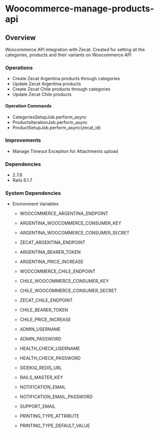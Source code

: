 # Woocommerce-manage-products-api

## Overview

Woocommerce API integration with Zecat.
Created for setting all the categories, products and their variants on Woocommerce API

### Operations

* Create Zecat Argentina products through categories
* Update Zecat Argentina products
* Create Zecat Chile products through categories
* Update Zecat Chile products

#### Operation Commands

* CategoriesSetupJob.perform_async
* ProductsIterationJob.perform_async
* ProductSetupJob.perform_async(zecat_id)

### Improvements

* Manage Timeout Exception for Attachments upload

### Dependencies

* 2.7.8
* Rails 6.1.7

### System Dependencies

* Environment Variables
  * WOOCOMMERCE_ARGENTINA_ENDPOINT
  * ARGENTINA_WOOCOMMERCE_CONSUMER_KEY
  * ARGENTINA_WOOCOMMERCE_CONSUMER_SECRET
  * ZECAT_ARGENTINA_ENDPOINT
  * ARGENTINA_BEARER_TOKEN
  * ARGENTINA_PRICE_INCREASE

  * WOOCOMMERCE_CHILE_ENDPOINT
  * CHILE_WOOCOMMERCE_CONSUMER_KEY
  * CHILE_WOOCOMMERCE_CONSUMER_SECRET
  * ZECAT_CHILE_ENDPOINT
  * CHILE_BEARER_TOKEN
  * CHILE_PRICE_INCREASE

  * ADMIN_USERNAME
  * ADMIN_PASSWORD
  * HEALTH_CHECK_USERNAME
  * HEALTH_CHECK_PASSWORD
  * SIDEKIQ_REDIS_URL
  * RAILS_MASTER_KEY
  * NOTIFICATION_EMAIL
  * NOTIFICATION_EMAIL_PASSWORD
  * SUPPORT_EMAIL

  * PRINTING_TYPE_ATTRIBUTE
  * PRINTING_TYPE_DEFAULT_VALUE
